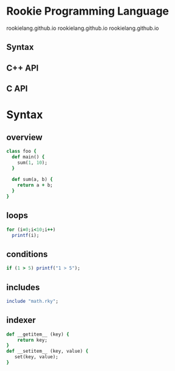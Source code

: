 Rookie Programming Language
====

rookielang.github.io 
rookielang.github.io 
rookielang.github.io 

Syntax
----

C++ API
----

C API
----

Syntax
====

overview
----
```ruby
class foo {
  def main() {
    sum(1, 10);
  }
  
  def sum(a, b) {
    return a + b;
  }
}
```

loops
----
```ruby
for (i=0;i<10;i++)
  printf(i);
```

conditions
----
```ruby
if (1 > 5) printf("1 > 5");
```

includes
----
```ruby
include "math.rky";
```


indexer
----
```ruby
def __getitem__ (key) {
    return key;
}
def __setitem__ (key, value) {
   set(key, value);
}
```
